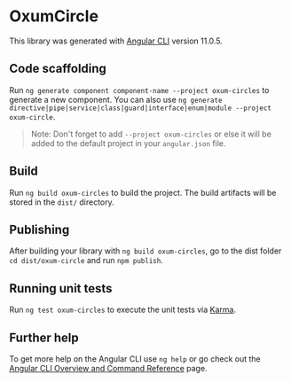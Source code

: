 # OxumCircle

This library was generated with [Angular CLI](https://github.com/angular/angular-cli) version 11.0.5.

## Code scaffolding

Run `ng generate component component-name --project oxum-circles` to generate a new component. You can also use `ng generate directive|pipe|service|class|guard|interface|enum|module --project oxum-circle`.
> Note: Don't forget to add `--project oxum-circles` or else it will be added to the default project in your `angular.json` file. 

## Build

Run `ng build oxum-circles` to build the project. The build artifacts will be stored in the `dist/` directory.

## Publishing

After building your library with `ng build oxum-circles`, go to the dist folder `cd dist/oxum-circle` and run `npm publish`.

## Running unit tests

Run `ng test oxum-circles` to execute the unit tests via [Karma](https://karma-runner.github.io).

## Further help

To get more help on the Angular CLI use `ng help` or go check out the [Angular CLI Overview and Command Reference](https://angular.io/cli) page.
